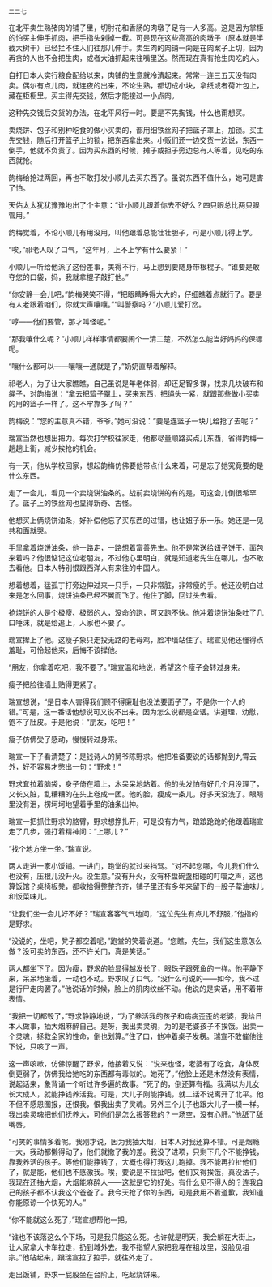     二二七 

   在北平卖生熟猪肉的铺子里，切肘花和香肠的肉墩子足有一人多高。这是因为掌柜的怕买主伸手抓肉，把手指头剁掉一截。可是现在这些高高的肉墩子（原本就是半截大树干）已经拦不住人们往那儿伸手。卖生肉的肉铺一向是在肉案子上切，因为再贪的人也不会把生肉，或者大油抓起来往嘴里送。然而现在真有抢生肉吃的人。

   自打日本人实行粮食配给以来，肉铺的生意就冷清起来。常常一连三五天没有肉卖。偶尔有点儿肉，就连夜的出来，不论生熟，都切成小块，拿纸或者荷叶包上，藏在柜橱里。买主得先交钱，然后才能接过一小点肉。

   这种先交钱后交货的办法，在北平风行一时。要是不先掏钱，什么也甭想买。

   卖烧饼、包子和别种吃食的做小买卖的，都用细铁丝网子把篮子罩上，加锁。买主先交钱，随后打开篮子上的锁，把东西拿出来。小贩们还一边交货一边说，东西一倒手，他就不负责了。因为买东西的时候，摊子或担子旁边总有人等着，见吃的东西就抢。

   韵梅给抢过两回，再也不敢打发小顺儿去买东西了。虽说东西不值什么，她可是害了怕。

   天佑太太犹犹豫豫地出了个主意：“让小顺儿跟着你去不好么？四只眼总比两只眼管用。”

   韵梅觉着，不论小顺儿有用没用，叫他跟着总能壮壮胆子，可是小顺儿得上学。

   “唉，”祁老人叹了口气，“这年月，上不上学有什么要紧！”

   小顺儿一听给他派了这份差事，美得不行，马上想到要随身带根棍子。“谁要是敢夺您的口袋，妈，我就拿棍子敲打他。”

   “你安静一会儿吧，”韵梅哭笑不得，“把眼睛睁得大大的，仔细瞧着点就行了。要是有人老跟着咱们，你就大声嚷嚷。”“叫警察吗？”小顺儿爱打岔。

   “哼——他们要管，那才叫怪呢。”

   “那我嚷什么呢？”小顺儿样样事情都要闹个一清二楚，不然怎么能当好妈妈的保镖呢。

   “嚷什么都可以——嚷嚷一通就是了，”奶奶直帮着解释。

   祁老人，为了让大家瞧瞧，自己虽说是年老体弱，却还足智多谋，找来几块破布和绳子，对韵梅说：“拿去把篮子罩上，买来东西，把绳头一紧，就跟那些做小买卖的用的篮子一样了。这不牢靠多了吗？”

   韵梅说：“您的主意真不错，爷爷。”她可没说：“要是连篮子一块儿给抢了去呢？”

   瑞宣当然也想出把力。每次打学校往家走，他都尽量顺路买点儿东西，省得韵梅一趟趟上街，减少挨抢的机会。

   有一天，他从学校回家，想起韵梅仿佛要他带点什么来着，可是忘了她究竟要的是什么东西。

   走了一会儿，看见一个卖烧饼油条的。战前卖烧饼的有的是，可这会儿倒很希罕了。篮子上的铁丝网也显得新奇、古怪。

   他想买上俩烧饼油条，好补偿他忘了买东西的过错，也让妞子乐一乐。她还是一见共和面就哭。

   手里拿着烧饼油条，他一路走，一路想着富善先生。他不是常送给妞子饼干、面包来着吗？他很惦记这位老朋友，不过他心里明白，就是知道老先生在哪儿，也不敢去看他。日本人特别恨跟西洋人有来往的中国人。

   想着想着，猛孤丁打旁边伸过来一只手，一只非常脏，非常瘦的手。他还没明白过来是怎么回事，烧饼油条已经不翼而飞了。他住了脚，回过头去看。

   抢烧饼的人是个极瘦、极弱的人，没命的跑，可又跑不快。他冲着烧饼油条吐了几口唾沫，就是给追上，人家也不要了。

   瑞宣撵上了他。这瘦子象只走投无路的老母鸡，脸冲墙站住了。瑞宣见他还懂得点羞耻，可怜起他来，后悔不该撵他。

   “朋友，你拿着吃吧，我不要了。”瑞宣温和地说，希望这个瘦子会转过身来。

   瘦子把脸往墙上贴得更紧了。

   瑞宣想说，“是日本人害得我们顾不得廉耻也没法要面子了，不是你一个人的错。”可是，这一番话他想说可又说不出来。因为怎么说都是空话。讲道理，劝慰，饱不了肚皮。于是他说：“朋友，吃吧！”

   瘦子仿佛受了感动，慢慢转过身来。

   瑞宣一下子看清楚了：是钱诗人的舅爷陈野求。他把准备要说的话都抛到九霄云外，好不容易才憋出一句：“野求！”

   野求耷拉着脑袋，身子倚在墙上，木呆呆地站着。他的头发怕有好几个月没理了，又长又脏，乱糟糟的在头上卷成一团。他的脸，瘦成一条儿，好多天没洗了。眼睛里没有泪，楞坷坷地望着手里的油条出神。

   瑞宣一把抓住野求的胳臂，野求想挣扎开，可是没有力气，踉踉跄跄的他跟着瑞宣走了几步，强打着精神问：“上哪儿？”

   “找个地方坐一坐。”瑞宣说。

   两人走进一家小饭铺。一进门，跑堂的就过来挡驾。“对不起您哪，今儿我们什么也没有，压根儿没升火。没生意。”没有升火，没有杯盘碗盏相碰的叮噹之声，这也算饭馆？桌椅板凳，都收拾得整整齐齐，铺子里还有多年来留下的一股子荤油味儿和饭菜味儿。

   “让我们坐一会儿好不好？”瑞宣客客气气地问，“这位先生有点儿不舒服，”他指的是野求。

   “没说的，坐吧，凳子都空着呢，”跑堂的笑着说道。“您瞧，先生，我们这生意怎么做？没可卖的东西，还不许关门，真是笑话。”

   两人都坐下了。因为瘦，野求的脸显得越发长了，眼珠子跟死鱼的一样。他平静下来，呆呆地坐着，一动也不动。野求叹了口气。“没什么可说的——如今，我不过是行尸走肉罢了。”他说话的时候，脸上的肌肉纹丝不动。他说的是实话，用不着带表情。

   “我把一切都毁了，”野求静静地说，“为了养活我的孩子和病病歪歪的老婆，我给日本人做事，抽大烟麻醉自己。是呀，我出卖灵魂，为的是老婆孩子不挨饿。出卖一个灵魂，拯救全家的性命，倒也划算。”住了口，他冲着桌子发楞。瑞宣不敢催他往下说，只咳了一声。

   这一声咳嗽，仿佛惊醒了野求，他接着又说：“说来也怪，老婆有了吃食，身体反倒更弱了，仿佛我给她吃的东西都有毒似的。她死了。”他脸上还是木然没有表情，说起话来，象背诵一个听过许多遍的故事。“死了的，倒还算有福。我满以为儿女长大成人，就能挣钱养活我。可是，大儿子刚能挣钱，就二话不说离开了北平。他不但不感恩图报，还恨我，恨我出卖了灵魂。另外三个儿子也跟大儿子一模一样。我出卖灵魂把他们抚养大，可他们是怎么报答我的？一场空，没有心肝。”他舐了舐嘴唇。

   “可笑的事情多着呢。我刚才说，因为我抽大烟，日本人对我还算不错。可是烟瘾一大，我动都懒得动了，他们就撤了我的差。我没了进项，只剩下几个不能挣钱，靠我养活的孩子。等他们能挣钱了，大概也得打我这儿跑掉。我不能再拉扯他们了，就是能，他们也不感激我。唉，要说是不拉扯吧，他们又得挨饿，真没法子。我现在还抽大烟，大烟能麻醉人——这就是它的好处。有什么见不得人的？连我自己的孩子都不认我这个爸爸了。我今天抢了你的东西，可是我用不着道歉，我知道你能原谅一个快死的人。”

   “你不能就这么死了，”瑞宣想帮他一把。

   “谁也不该落这么个下场，可是我只能这么死。也许就是明天，我会躺在大街上，让人家拿大卡车拉走，扔到城外去。我不指望人家把我埋在祖坟里，没脸见祖宗。”他站起来，跟瑞宣拉了拉手，就往外走了。

   走出饭铺，野求一屁股坐在台阶上，吃起烧饼来。

